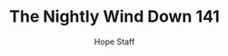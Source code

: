 ---
image: /assets/img/nwd/141_nwd_psalm_103_12_nlt.png
title: The Nightly Wind Down 141
number: 141
categories:
  - The Nightly Wind Down
author: Hope Staff
notes: The Nightly Wind Down 141
embed: >-
  EMBED_GOES_HERE
transcript: >-
  SOME LINES OF TEXT START HERE
---